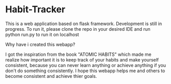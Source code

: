 # Habit-Tracker
This is a web application based on flask framework. Development is still in progress.
To run it, please clone the repo in your desired IDE and run python run.py to run it on localhost

Why have i created this webapp?

I got the inspiration from the book "ATOMIC HABITS" which made me realize how important it is to keep track of your habits and make yourself consistent, because you can never learn anything or achieve anything if you don't do something consistently.
I hope this webapp helps me and others to become consistent and achieve thier goals.



